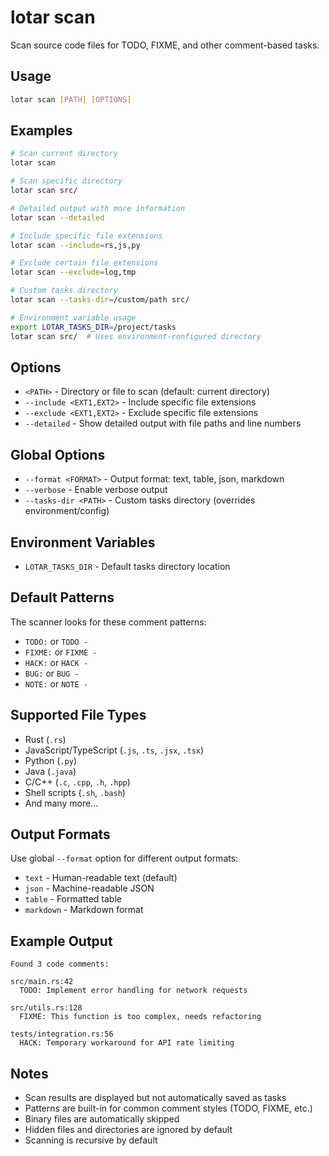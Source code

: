 # lotar scan

Scan source code files for TODO, FIXME, and other comment-based tasks.

## Usage

```bash
lotar scan [PATH] [OPTIONS]
```

## Examples

```bash
# Scan current directory
lotar scan

# Scan specific directory
lotar scan src/

# Detailed output with more information
lotar scan --detailed

# Include specific file extensions
lotar scan --include=rs,js,py

# Exclude certain file extensions
lotar scan --exclude=log,tmp

# Custom tasks directory
lotar scan --tasks-dir=/custom/path src/

# Environment variable usage
export LOTAR_TASKS_DIR=/project/tasks
lotar scan src/  # Uses environment-configured directory
```

## Options

- `<PATH>` - Directory or file to scan (default: current directory)
- `--include <EXT1,EXT2>` - Include specific file extensions
- `--exclude <EXT1,EXT2>` - Exclude specific file extensions  
- `--detailed` - Show detailed output with file paths and line numbers

## Global Options

- `--format <FORMAT>` - Output format: text, table, json, markdown
- `--verbose` - Enable verbose output
- `--tasks-dir <PATH>` - Custom tasks directory (overrides environment/config)

## Environment Variables

- `LOTAR_TASKS_DIR` - Default tasks directory location

## Default Patterns

The scanner looks for these comment patterns:
- `TODO:` or `TODO -` 
- `FIXME:` or `FIXME -`
- `HACK:` or `HACK -`
- `BUG:` or `BUG -`
- `NOTE:` or `NOTE -`

## Supported File Types

- Rust (`.rs`)
- JavaScript/TypeScript (`.js`, `.ts`, `.jsx`, `.tsx`)
- Python (`.py`)
- Java (`.java`)
- C/C++ (`.c`, `.cpp`, `.h`, `.hpp`)
- Shell scripts (`.sh`, `.bash`)
- And many more...

## Output Formats

Use global `--format` option for different output formats:
- `text` - Human-readable text (default)
- `json` - Machine-readable JSON
- `table` - Formatted table
- `markdown` - Markdown format

## Example Output

```
Found 3 code comments:

src/main.rs:42
  TODO: Implement error handling for network requests

src/utils.rs:128  
  FIXME: This function is too complex, needs refactoring

tests/integration.rs:56
  HACK: Temporary workaround for API rate limiting
```

## Notes

- Scan results are displayed but not automatically saved as tasks
- Patterns are built-in for common comment styles (TODO, FIXME, etc.)
- Binary files are automatically skipped
- Hidden files and directories are ignored by default
- Scanning is recursive by default
